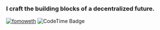 ### I craft the building blocks of a decentralized future.

[![fomoweth](https://img.shields.io/static/v1?label=&message=fomoweth&color=black&logo=ethereum&logoColor=white)](https://rkim.xyz)
<img href="https://codetime.dev" alt="CodeTime Badge" src="https://shields.jannchie.com/endpoint?style=flat&color=&url=https%3A%2F%2Fapi.codetime.dev%2Fv3%2Fusers%2Fshield%3Fuid%3D1656">
